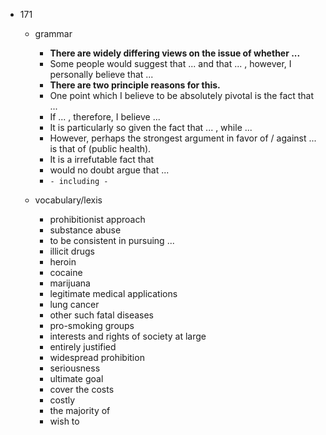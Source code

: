  - 171
    - grammar
        - <b>There are widely differing views on the issue of whether ...</b>
        - Some people would suggest that ... and that ... , however, I personally believe that ...
        - <b>There are two principle reasons for this.</b>
        - One point which I believe to be absolutely pivotal is the fact that ...
        - If ... , therefore, I believe ...
        - It is particularly so given the fact that ... , while ...
        - However, perhaps the strongest argument in favor of / against ... is that of (public health).
        - It is a irrefutable fact that
        - would no doubt argue that ...
        - `- including -`
          
    - vocabulary/lexis
        - prohibitionist approach
        - substance abuse
        - to be consistent in pursuing ...
        - illicit drugs
        - heroin
        - cocaine
        - marijuana
        - legitimate medical applications
        - lung cancer
        - other such fatal diseases
        - pro-smoking groups
        - interests and rights of society at large
        - entirely justified
        - widespread prohibition
        - seriousness
        - ultimate goal
        - cover the costs
        - costly
        - the majority of 
        - wish to
